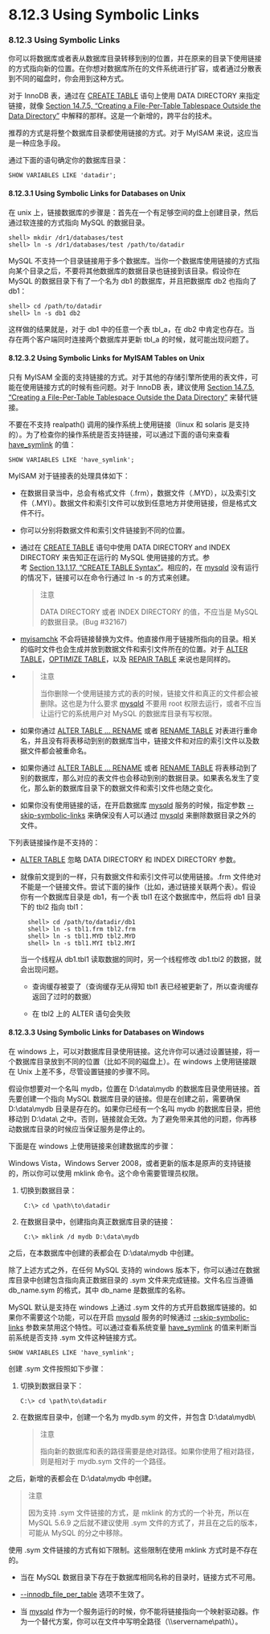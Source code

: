 #  8.12.3 Using Symbolic Links

### 8.12.3 Using Symbolic Links

你可以将数据库或者表从数据库目录转移到别的位置，并在原来的目录下使用链接的方式指向新的位置。在你想对数据库所在的文件系统进行扩容，或者通过分散表到不同的磁盘时，你会用到这种方式。

对于 InnoDB 表，通过在 [CREATE TABLE][19] 语句上使用 DATA DIRECTORY 来指定链接，就像 [Section 14.7.5, “Creating a File-Per-Table Tablespace Outside the Data Directory”][20] 中解释的那样。这是一个新增的，跨平台的技术。

推荐的方式是将整个数据库目录都使用链接的方式。对于 MyISAM 来说，这应当是一种应急手段。

通过下面的语句确定你的数据库目录：

```
SHOW VARIABLES LIKE 'datadir';
```

#### 8.12.3.1 Using Symbolic Links for Databases on Unix

在 unix 上，链接数据库的步骤是：首先在一个有足够空间的盘上创建目录，然后通过软连接的方式指向 MySQL 的数据目录。

```
shell> mkdir /dr1/databases/test
shell> ln -s /dr1/databases/test /path/to/datadir
```

MySQL 不支持一个目录链接用于多个数据库。当你一个数据库使用链接的方式指向某个目录之后，不要将其他数据库的数据目录也链接到该目录。假设你在 MySQL 的数据目录下有了一个名为 db1 的数据库，并且把数据库 db2 也指向了 db1：

```
shell> cd /path/to/datadir
shell> ln -s db1 db2
```

这样做的结果就是，对于 db1 中的任意一个表 tbl_a，在 db2 中肯定也存在。当存在两个客户端同时连接两个数据库并更新 tbl_a 的时候，就可能出现问题了。

#### 8.12.3.2 Using Symbolic Links for MyISAM Tables on Unix

只有 MyISAM 全面的支持链接的方式。对于其他的存储引擎所使用的表文件，可能在使用链接方式的时候有些问题。对于 InnoDB 表，建议使用 [Section 14.7.5, “Creating a File-Per-Table Tablespace Outside the Data Directory”][21] 来替代链接。

不要在不支持 realpath() 调用的操作系统上使用链接（linux 和 solaris 是支持的）。为了检查你的操作系统是否支持链接，可以通过下面的语句来查看 [have_symlink][22] 的值：

```
SHOW VARIABLES LIKE 'have_symlink';
```

MyISAM 对于链接表的处理具体如下：

* 在数据目录当中，总会有格式文件（.frm），数据文件（.MYD），以及索引文件（.MYI）。数据文件和索引文件可以放到任意地方并使用链接，但是格式文件不行。

* 你可以分别将数据文件和索引文件链接到不同的位置。

* 通过在 [CREATE TABLE][1] 语句中使用 DATA DIRECTORY and INDEX DIRECTORY 来告知正在运行的 MySQL 使用链接的方式。参考 [Section 13.1.17, “CREATE TABLE Syntax”][2]。相应的，在 [mysqld][3] 没有运行的情况下，链接可以在命令行通过 ln -s 的方式来创建。

	> 注意
	> 
	> DATA DIRECTORY 或者 INDEX DIRECTORY 的值，不应当是 MySQL 的数据目录。(Bug #32167)

* [myisamchk][4] 不会将链接替换为文件。他直接作用于链接所指向的目录。相关的临时文件也会生成并放到数据文件和索引文件所在的位置。对于 [ALTER TABLE][5]，[OPTIMIZE TABLE][6]，以及 [REPAIR TABLE][7] 来说也是同样的。

*   > 注意
    > 
    > 当你删除一个使用链接方式的表的时候，链接文件和真正的文件都会被删除。这也是为什么要求 [mysqld][8] 不要用 root 权限去运行，或者不应当让运行它的系统用户对 MySQL 的数据库目录有写权限。

* 如果你通过 [ALTER TABLE ... RENAME][9] 或者 [RENAME TABLE][10] 对表进行重命名，并且没有将表移动到别的数据库当中，链接文件和对应的索引文件以及数据文件都会被重命名。

* 如果你通过 [ALTER TABLE ... RENAME][11] 或者 [RENAME TABLE][12] 将表移动到了别的数据库，那么对应的表文件也会移动到别的数据目录。如果表名发生了变化，那么新的数据库目录下的数据文件和索引文件也随之变化。

* 如果你没有使用链接的话，在开启数据库 [mysqld][13] 服务的时候，指定参数 [--skip-symbolic-links][14] 来确保没有人可以通过 [mysqld][15] 来删除数据目录之外的文件。

下列表链接操作是不支持的：

* [ALTER TABLE][16] 忽略 DATA DIRECTORY 和 INDEX DIRECTORY 参数。

* 就像前文提到的一样，只有数据文件和索引文件可以使用链接。.frm 文件绝对不能是一个链接文件。尝试下面的操作（比如，通过链接关联两个表）。假设你有一个数据库目录是 db1，有一个表 tbl1 在这个数据库中，然后将 db1 目录下的 tbl2 指向 tbl1：
	
		shell> cd /path/to/datadir/db1
		shell> ln -s tbl1.frm tbl2.frm
		shell> ln -s tbl1.MYD tbl2.MYD
		shell> ln -s tbl1.MYI tbl2.MYI
		
	当一个线程从 db1.tbl1 读取数据的同时，另一个线程修改 db1.tbl2 的数据，就会出现问题。
	
	* 查询缓存被耍了（查询缓存无从得知 tbl1 表已经被更新了，所以查询缓存返回了过时的数据）
	
	* 在 tbl2 上的 ALTER 语句会失败

#### 8.12.3.3 Using Symbolic Links for Databases on Windows

在 windows 上，可以对数据库目录使用链接。这允许你可以通过设置链接，将一个数据库目录放到不同的位置（比如不同的磁盘上）。在 windows 上使用链接跟在 Unix 上差不多，尽管设置链接的步骤不同。

假设你想要对一个名叫 mydb，位置在 D:\data\mydb 的数据库目录使用链接。首先要创建一个指向 MySQL 数据库目录的链接。但是在创建之前，需要确保 D:\data\mydb 目录是存在的。如果你已经有一个名叫 mydb 的数据库目录，把他移动到 D:\data\ 之中。否则，链接就会无效。为了避免带来其他的问题，你再移动数据库目录的时候应当保证服务是停止的。

下面是在 windows 上使用链接来创建数据库的步骤：

Windows Vista，Windows Server 2008，或者更新的版本是原声的支持链接的，所以你可以使用 mklink 命令。这个命令需要管理员权限。

1. 切换到数据目录：
		
		C:\> cd \path\to\datadir

2. 在数据目录中，创建指向真正数据库目录的链接：

		C:\> mklink /d mydb D:\data\mydb

之后，在本数据库中创建的表都会在 D:\data\mydb 中创建。

除了上述方式之外，在任何 MySQL 支持的 windows 版本下，你可以通过在数据库目录中创建包含指向真正数据目录的 .sym 文件来完成链接。文件名应当遵循 db_name.sym 的格式，其中 db_name 是数据库的名称。

MySQL 默认是支持在 windows 上通过 .sym 文件的方式开启数据库链接的。如果你不需要这个功能，可以在开启 [mysqld][23] 服务的时候通过 [--skip-symbolic-links][24] 参数来禁用这个特性。可以通过查看系统变量 [have_symlink][25] 的值来判断当前系统是否支持 .sym 文件这种链接方式。

```
SHOW VARIABLES LIKE 'have_symlink';
```

创建 .sym 文件按照如下步骤：

1.  切换到数据目录下：
	
		C:\> cd \path\to\datadir

2. 在数据库目录中，创建一个名为 mydb.sym 的文件，并包含 D:\data\mydb\

	> 注意
	> 
	> 指向新的数据库和表的路径需要是绝对路径。如果你使用了相对路径，则是相对于 mydb.sym 文件的一个路径。

之后，新增的表都会在 D:\data\mydb 中创建。

> 注意
> 
> 因为支持 .sym 文件链接的方式，是 mklink 的方式的一个补充，所以在 MySQL 5.6.9 之后就不建议使用 .sym 文件的方式了，并且在之后的版本，可能从 MySQL 的分之中移除。

使用 .sym 文件链接的方式有如下限制。这些限制在使用 mklink 方式时是不存在的。

* 当在 MySQL 数据目录下存在于数据库相同名称的目录时，链接方式不可用。

* [--innodb\_file\_per_table][17] 选项不生效了。

* 当 [mysqld][18] 作为一个服务运行的时候，你不能将链接指向一个映射驱动器。作为一个替代方案，你可以在文件中写明全路径（\\\\servername\path\）。

[1]:sql-syntax.html#create-table
[2]:sql-syntax.html#create-table
[3]:programs.html#mysqld
[4]:programs.html#myisamchk
[5]:sql-syntax.html#alter-table
[6]:sql-syntax.html#optimize-table
[7]:sql-syntax.html#repair-table
[8]:programs.html#mysqld
[9]:sql-syntax.html#alter-table
[10]:sql-syntax.html#rename-table
[11]:sql-syntax.html#alter-table
[12]:sql-syntax.html#rename-table
[13]:programs.html#mysqld
[14]:server-administration.html#option_mysqld_symbolic-links
[15]:programs.html#mysqld
[16]:sql-syntax.html#alter-table
[17]:innodb-storage-engine.html#sysvar_innodb_file_per_table
[18]:programs.html#mysqld
[19]:sql-syntax.html#create-table
[20]:innodb-storage-engine.html#tablespace-placing
[21]:innodb-storage-engine.html#tablespace-placing
[22]:server-administration.html#sysvar_have_symlink
[23]:programs.html#mysqld
[24]:server-administration.html#option_mysqld_symbolic-links
[25]:server-administration.html#sysvar_have_symlink